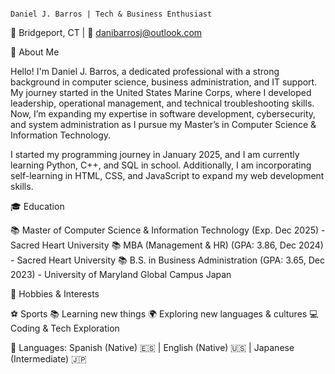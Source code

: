                                                                                                           Daniel J. Barros | Tech & Business Enthusiast

📍 Bridgeport, CT | 📧 danibarrosj@outlook.com

🚀 About Me

Hello! I'm Daniel J. Barros, a dedicated professional with a strong background in computer science, business administration, and IT support. My journey started in the United States Marine Corps, where I developed leadership, operational management, and technical troubleshooting skills. Now, I’m expanding my expertise in software development, cybersecurity, and system administration as I pursue my Master’s in Computer Science & Information Technology.

I started my programming journey in January 2025, and I am currently learning Python, C++, and SQL in school. Additionally, I am incorporating self-learning in HTML, CSS, and JavaScript to expand my web development skills. 


🎓 Education

📚 Master of Computer Science & Information Technology (Exp. Dec 2025) - Sacred Heart University
📚 MBA (Management & HR) (GPA: 3.86, Dec 2024) - Sacred Heart University
📚 B.S. in Business Administration (GPA: 3.65, Dec 2023) - University of Maryland Global Campus Japan

🎯 Hobbies & Interests

⚽ Sports
📚 Learning new things
🌍 Exploring new languages & cultures
💻 Coding & Tech Exploration

🔹 Languages: Spanish (Native) 🇪🇸 | English (Native) 🇺🇸 | Japanese (Intermediate) 🇯🇵
